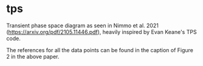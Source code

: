 # tps
Transient phase space diagram as seen in Nimmo et al. 2021 (https://arxiv.org/pdf/2105.11446.pdf), heavily inspired by Evan Keane's TPS code.

The references for all the data points can be found in the caption of Figure 2 in the above paper.
